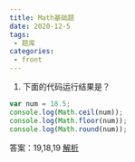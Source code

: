```yaml
---
title: Math基础题
date: 2020-12-5
tags:
 - 题库
categories:
 - front
---
```


1. 下面的代码运行结果是？

```javascript
var num = 18.5;
console.log(Math.ceil(num));
console.log(Math.floor(num));
console.log(Math.round(num));
```

答案：19,18,19	[解析](../../../frontend/javascript/notes/builtInObjects/Math)